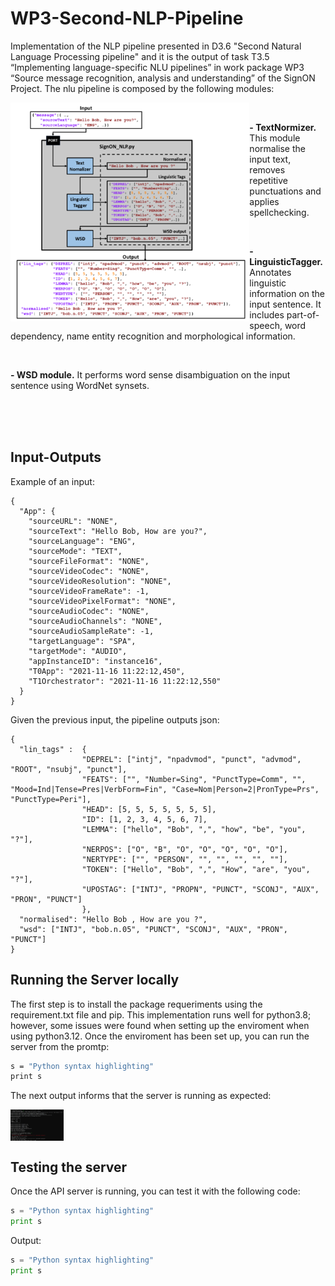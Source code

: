 # WP3-Second-NLP-Pipeline

Implementation of the NLP pipeline presented in D3.6 "Second Natural Language Processing pipeline" and it is the output of task T3.5 “Implementing language-specific NLU pipelines” in work package WP3 “Source message recognition, analysis and understanding” of the SignON Project. The nlu pipeline is composed by the following modules:
<br>

<img align="left" height="350" src="img/block_diagram.png">

<br>

**- TextNormizer.** This module normalise the input text, removes repetitive punctuations and applies spellchecking.

<br>

**- LinguisticTagger.** Annotates linguistic information on the input sentence. It includes part-of-speech, word dependency, name entity recognition and morphological information.

<br>

**- WSD module.** It performs word sense disambiguation on the input sentence using WordNet synsets. 

<br><br><br>

## Input-Outputs


Example of an input:
```
{
  "App": {
    "sourceURL": "NONE",
    "sourceText": "Hello Bob, How are you?",
    "sourceLanguage": "ENG",
    "sourceMode": "TEXT",
    "sourceFileFormat": "NONE",
    "sourceVideoCodec": "NONE",
    "sourceVideoResolution": "NONE",
    "sourceVideoFrameRate": -1,
    "sourceVideoPixelFormat": "NONE",
    "sourceAudioCodec": "NONE",
    "sourceAudioChannels": "NONE",
    "sourceAudioSampleRate": -1,
    "targetLanguage": "SPA",
    "targetMode": "AUDIO",
    "appInstanceID": "instance16",
    "T0App": "2021-11-16 11:22:12,450",
    "T1Orchestrator": "2021-11-16 11:22:12,550"
  }
}
```

Given the previous input, the pipeline outputs json:
```
{
  "lin_tags" :  {
                "DEPREL": ["intj", "npadvmod", "punct", "advmod", "ROOT", "nsubj", "punct"],
                "FEATS": ["", "Number=Sing", "PunctType=Comm", "", "Mood=Ind|Tense=Pres|VerbForm=Fin", "Case=Nom|Person=2|PronType=Prs", "PunctType=Peri"],
                "HEAD": [5, 5, 5, 5, 5, 5, 5],
                "ID": [1, 2, 3, 4, 5, 6, 7],
                "LEMMA": ["hello", "Bob", ",", "how", "be", "you", "?"],
                "NERPOS": ["O", "B", "O", "O", "O", "O", "O"],
                "NERTYPE": ["", "PERSON", "", "", "", "", ""],
                "TOKEN": ["Hello", "Bob", ",", "How", "are", "you", "?"],
                "UPOSTAG": ["INTJ", "PROPN", "PUNCT", "SCONJ", "AUX", "PRON", "PUNCT"]
                },
  "normalised": "Hello Bob , How are you ?",
  "wsd": ["INTJ", "bob.n.05", "PUNCT", "SCONJ", "AUX", "PRON", "PUNCT"]
}
```

## Running the Server locally

The first step is to install the package requeriments using the requirement.txt file and pip. This implementation runs well for python3.8; however, some issues were found when setting up the enviroment when using python3.12. Once the enviroment has been set up, you can run the server from the promtp:


```bash
s = "Python syntax highlighting"
print s
```

The next output informs that the server is running as expected:

<img align="center" height="50" src="img/run.png">


## Testing the server
Once the API server is running, you can test it with the following code:

```python
s = "Python syntax highlighting"
print s
```
Output:

```python
s = "Python syntax highlighting"
print s
```






